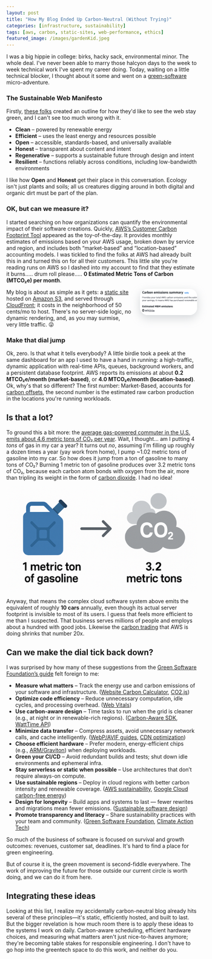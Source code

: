 ```yaml
---
layout: post
title: "How My Blog Ended Up Carbon-Neutral (Without Trying)"
categories: [infrastructure, sustainability]
tags: [aws, carbon, static-sites, web-performance, ethics]
featured_image: /images/gardenKid.jpeg
---
```


I was a big hippie in college: birks, hacky sack, environmental minor. The whole deal. I've never been able to marry those halcyon days to the week to week technical work I've spent my career doing. Today, waiting on a little technical blocker, I thought about it some and went on a [green-software](https://greensoftware.foundation/) micro-adventure.
<!--more--> 

### The Sustainable Web Manifesto
Firstly, [these folks](https://www.sustainablewebmanifesto.com/) created an outline for how they'd like to see the web stay green, and I can't see too much wrong with it.
- **Clean** – powered by renewable energy  
- **Efficient** – uses the least energy and resources possible  
- **Open** – accessible, standards-based, and universally available  
- **Honest** – transparent about content and intent  
- **Regenerative** – supports a sustainable future through design and intent  
- **Resilient** – functions reliably across conditions, including low-bandwidth environments

I like how **Open** and **Honest** get their place in this conversation. Ecology isn't just plants and soils; all us creatures digging around in both digital and organic dirt must be part of the plan. 

### OK, but can we measure it?
I started searching on how organizations can quantify the environmental impact of their software creations. Quickly, [AWS’s Customer Carbon Footprint Tool](https://aws.amazon.com/blogs/aws/new-customer-carbon-footprint-tool/) appeared as the toy-of-the-day. It provides monthly estimates of emissions based on your AWS usage, broken down by service and region, and includes both “market-based” and “location-based” accounting models. I was tickled to find the folks at AWS had already built this in and turned this on for all their customers. This little site you're reading runs on AWS so I dashed into my account to find that they estimate it burns..... drum roll please..... **0 Estimated Metric Tons of Carbon (MTCO₂e) per month**.


<img src="/images/0emissions.png"
    style="float:right;width:30%;border-radius:20px;box-shadow: rgba(149, 157, 165, 0.4) 0px 8px 24px; margin-left: 20px;"
    alt="Carbon Neutral!" />
    

My blog is about as simple as it gets: a [static site](https://jamstack.org/what-is-jamstack/) hosted on [Amazon S3](https://aws.amazon.com/s3/), and served through [CloudFront](https://aws.amazon.com/cloudfront/); it costs in the neighborhood of 50 cents/mo to host. There's no server-side logic, no dynamic rendering, and, as you may surmise, very little traffic. 😜

### Make that dial jump
Ok, zero. Is that what it tells everybody? A little birdie took a peek at the same dashboard for an app I used to have a hand in running: a high-traffic, dynamic application with real-time APIs, queues, background workers, and a persistent database footprint. AWS reports its emissions at about **0.2 MTCO₂e/month (market-based)**, or **4.0 MTCO₂e/month (location-based)**. Ok, why's that so different? The first number: Market-Based, accounts for [carbon offsets](https://www.epa.gov/climateleadership/scope-3-inventory-guidance), the second number is the estimated raw carbon production in the locations you're running workloads.

## Is that a lot?
To ground this a bit more: the [average gas-powered commuter in the U.S. emits about 4.6 metric tons of CO₂ per year](https://www.epa.gov/greenvehicles/greenhouse-gas-emissions-typical-passenger-vehicle). Wait, I thought... am I putting 4 *tons* of gas in my car a year? It turns out *no*, assuming I'm filling up roughly a dozen times a year (yay work from home), I pump ~1.02 metric tons of gasoline into my car. So how does it jump from a ton of gasoline to many tons of CO₂? Burning 1 metric ton of gasoline produces over 3.2 metric tons of CO₂, because each carbon atom bonds with oxygen from the air, more than tripling its weight in the form of [carbon dioxide](https://www.epa.gov/ghgemissions/overview-greenhouse-gases#carbon-dioxide). I had no idea!

![Gasoline gains weight when it's burned!](/images/32carbon.png)

Anyway, that means the complex cloud software system above emits the equivalent of roughly **10 cars** annually, even though its actual server footprint is invisible to most of its users. I guess that feels more efficient to me than I suspected. That business serves millions of people and employs about a hundred with good jobs. Likewise the [carbon trading](https://www.epa.gov/climateleadership/scope-3-inventory-guidance) that AWS is doing shrinks that number 20x.


## Can we make the dial tick back down?
I was surprised by how many of these suggestions from the [Green Software Foundation’s guide](https://greensoftware.foundation/articles/10-recommendations-for-green-software-development) felt foreign to me:

- **Measure what matters** – Track the energy use and carbon emissions of your software and infrastructure. ([Website Carbon Calculator](https://www.websitecarbon.com/), [CO2.js](https://github.com/thegreenwebfoundation/co2.js))
- **Optimize code efficiency** – Reduce unnecessary computation, idle cycles, and processing overhead. ([Web Vitals](https://web.dev/vitals/))
- **Use carbon-aware design** – Time tasks to run when the grid is cleaner (e.g., at night or in renewable-rich regions). ([Carbon-Aware SDK](https://github.com/Green-Software-Foundation/carbon-aware-sdk), [WattTime API](https://www.watttime.org/api-documentation/))
- **Minimize data transfer** – Compress assets, avoid unnecessary network calls, and cache intelligently. ([WebP/AVIF guides](https://web.dev/serve-images-webp/), [CDN optimization](https://developers.cloudflare.com/cache/))
- **Choose efficient hardware** – Prefer modern, energy-efficient chips (e.g., [ARM/Graviton](https://aws.amazon.com/ec2/graviton/)) when deploying workloads.
- **Green your CI/CD** – Avoid redundant builds and tests; shut down idle environments and ephemeral infra.
- **Stay serverless or static when possible** – Use architectures that don’t require always-on compute.
- **Use sustainable regions** – Deploy in cloud regions with better carbon intensity and renewable coverage. ([AWS sustainability](https://sustainability.aboutamazon.com/about/the-cloud), [Google Cloud carbon-free energy](https://cloud.google.com/sustainability/region-carbon))
- **Design for longevity** – Build apps and systems to last — fewer rewrites and migrations mean fewer emissions. ([Sustainable software design](https://principles.green/))
- **Promote transparency and literacy** – Share sustainability practices with your team and community. ([Green Software Foundation](https://greensoftware.foundation/), [Climate Action Tech](https://climateaction.tech/))

So much of the business of software is focused on survival and growth outcomes: revenues, customer sat, deadlines. It's hard to find a place for green engineering. 

But of course it is, the green movement is second-fiddle everywhere. The work of improving the future for those outside our current circle is worth doing, and we can do it from here.

## Integrating these ideas
Looking at this list, I realize my accidentally carbon-neutral blog already hits several of these principles—it's static, efficiently hosted, and built to last. But the bigger revelation is how much room there is to apply these ideas to the systems I work on daily. Carbon-aware scheduling, efficient hardware choices, and measuring what matters aren't just nice-to-haves anymore; they're becoming table stakes for responsible engineering. I don't have to go hop into the greentech space to do this work, and neither do you.